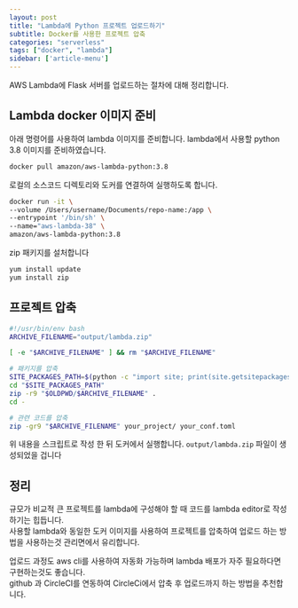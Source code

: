 ```yaml
---
layout: post
title: "Lambda에 Python 프로젝트 업로드하기"
subtitle: Docker를 사용한 프로젝트 압축
categories: "serverless"
tags: ["docker", "lambda"]
sidebar: ['article-menu']
---
```


AWS Lambda에 Flask 서버를 업로드하는 절차에 대해 정리합니다.

## Lambda docker 이미지 준비
아래 명령어를 사용하여 lambda 이미지를 준비합니다. lambda에서 사용할 python 3.8 이미지를 준비하였습니다.
``` bash
docker pull amazon/aws-lambda-python:3.8
```

로컬의 소스코드 디렉토리와 도커를 연결하여 실행하도록 합니다.
``` bash
docker run -it \
--volume /Users/username/Documents/repo-name:/app \
--entrypoint '/bin/sh' \
--name="aws-lambda-38" \
amazon/aws-lambda-python:3.8
```

zip 패키지를 설처합니다
``` bash
yum install update
yum install zip
```


## 프로젝트 압축
``` bash
#!/usr/bin/env bash
ARCHIVE_FILENAME="output/lambda.zip"

[ -e "$ARCHIVE_FILENAME" ] && rm "$ARCHIVE_FILENAME"

# 패키지를 압축
SITE_PACKAGES_PATH=$(python -c "import site; print(site.getsitepackages()[0])")
cd "$SITE_PACKAGES_PATH"
zip -r9 "$OLDPWD/$ARCHIVE_FILENAME" .
cd -

# 관련 코드를 압축
zip -gr9 "$ARCHIVE_FILENAME" your_project/ your_conf.toml
```
위 내용을 스크립트로 작성 한 뒤 도커에서 실행합니다. `output/lambda.zip` 파일이 생성되었을 겁니다

## 정리
규모가 비교적 큰 프로젝트를 lambda에 구성해야 할 때 코드를 lambda editor로 작성하기는 힙듭니다. <br>
사용할 lambda와 동일한 도커 이미지를 사용하여 프로젝트를 압축하여 업로드 하는 방법을 사용하는것 관리면에서 유리합니다.

업로드 과정도 aws cli를 사용하여 자동화 가능하며 lambda 배포가 자주 필요하다면 구현하는것도 좋습니다.<br>
github 과 CircleCI를 연동하여 CircleCi에서 압축 후 업로드까지 하는 방법을 추천합니다.